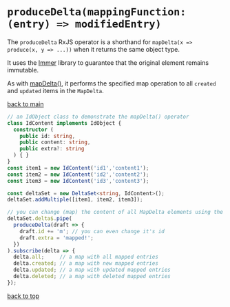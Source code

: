 # `produceDelta(mappingFunction: (entry) => modifiedEntry)`


The `produceDelta` RxJS operator is a shorthand for `mapDelta(x => produce(x, y => ...))` when it returns the same object type.

It uses the [Immer](https://immerjs.github.io/immer/) library to guarantee that the original element remains immutable.

As with [mapDelta()](../map-delta/README.md), it performs the specified map operation to all `created` and `updated` items in the `MapDelta`.

[back to main](../../../README.md)

``` typescript
// an IdObject class to demonstrate the mapDelta() operator
class IdContent implements IdObject {
  constructor (
    public id: string,
    public content: string,
    public extra?: string
  ) { }
}
const item1 = new IdContent('id1','content1');
const item2 = new IdContent('id2','content2');
const item3 = new IdContent('id3','content3');

const deltaSet = new DeltaSet<string, IdContent>();
deltaSet.addMultiple([item1, item2, item3]);

// you can change (map) the content of all MapDelta elements using the produceDelta() operator.
deltaSet.delta$.pipe(
  produceDelta(draft => {
    draft.id += 'm'; // you can even change it's id
    draft.extra = 'mapped!'; 
  })
).subscribe(delta => {
  delta.all;     // a map with all mapped entries
  delta.created; // a map with new mapped entries
  delta.updated; // a map with updated mapped entries
  delta.deleted; // a map with deleted mapped entries
});

```
[back to top](#producedeltamappingfunction-entry--modifiedentry)
